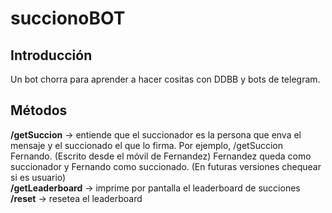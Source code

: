 # succionoBOT
## Introducción
Un bot chorra para aprender a hacer cositas con DDBB y bots de telegram.
## Métodos
__/getSuccion__ -> entiende que el succionador es la persona que enva el mensaje y el succionado el que lo firma. Por ejemplo, /getSuccion Fernando. (Escrito desde el móvil de Fernandez) Fernandez queda como succionador y Fernando como succionado. (En futuras versiones chequear si es usuario) <br />
__/getLeaderboard__ -> imprime por pantalla el leaderboard de succiones <br />
__/reset__ -> resetea el leaderboard

